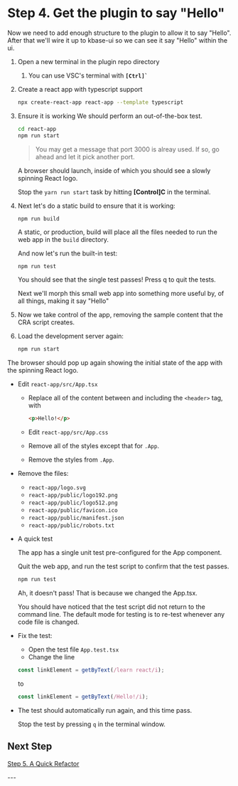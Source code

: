 # Step 4. Get the plugin to say "Hello"

Now we need to add enough structure to the plugin to allow it to say "Hello". After that we'll wire it up to kbase-ui so we can see it say "Hello" within the ui.

1. Open a new terminal in the plugin repo directory

    1. You can use VSC's terminal with **``[Ctrl]` ``**

2. Create a react app with typescript support

   ```bash
   npx create-react-app react-app --template typescript
   ```

3. Ensure it is working
   We should perform an out-of-the-box test.

   ```bash
   cd react-app
   npm run start
   ```

   > You may get a message that port 3000 is alreay used. If so, go ahead and let it pick another port.

   A browser should launch, inside of which you should see a slowly spinning React logo.

   Stop the `yarn run start` task by hitting **[Control]C** in the terminal.
   
4. Next let's do a static build to ensure that it is working:

   ```bash
   npm run build
   ```

   A static, or production, build will place all the files needed to run the web app in the `build` directory.

   And now let's run the built-in test:

   ```shell
   npm run test
   ```

   You should see that the single test passes! Press q to quit the tests.

   Next we'll morph this small web app into something more useful by, of all things, making it say "Hello"


5. Now we take control of the app, removing the sample content that the CRA script creates.

6. Load the development server again:

   ```bash
   npm run start
   ```

 The browser should pop up again showing the initial state of the app with the spinning React logo.

- Edit `react-app/src/App.tsx`

  - Replace all of the content between and including the `<header>` tag, with

    ```html
    <p>Hello!</p>
    ```

  - Edit `react-app/src/App.css`

  
  - Remove all of the styles except that for `.App`.
  - Remove the styles from `.App`.

- Remove the files:
  
  - `react-app/logo.svg`
  - `react-app/public/logo192.png`
  - `react-app/public/logo512.png`
  - `react-app/public/favicon.ico`
  - `react-app/public/manifest.json`
  - `react-app/public/robots.txt`
  
- A quick test

  The app has a single unit test pre-configured for the App component. 

  Quit the web app, and run the test script to confirm that the test passes.

  ```bash
  npm run test
  ```

  Ah, it doesn't pass! That is because we changed the App.tsx.

   You should have noticed that the test script did not return to the command line. The default mode for testing is to re-test whenever any code file is changed.

- Fix the test:
    - Open the test file `App.test.tsx`
    - Change the line

    ```jsx
    const linkElement = getByText(/learn react/i);
    ```

    to

     ```jsx
    const linkElement = getByText(/Hello!/i);
     ```

- The test should automatically run again, and this time pass.

    Stop the test by pressing `q` in the terminal window.

## Next Step

[Step 5. A Quick Refactor](./5-a-quick-refactor)

\---
